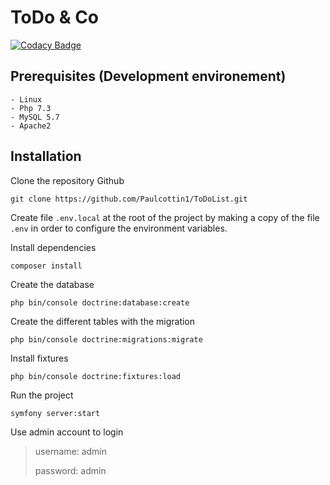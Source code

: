 # ToDo & Co
[![Codacy Badge](https://app.codacy.com/project/badge/Grade/190dd43033344fc6a3492d40a7ff4825)](https://www.codacy.com/gh/Paulcottin1/ToDoList/dashboard?utm_source=github.com&amp;utm_medium=referral&amp;utm_content=Paulcottin1/ToDoList&amp;utm_campaign=Badge_Grade)
## Prerequisites (Development environement)
    - Linux
    - Php 7.3
    - MySQL 5.7
    - Apache2
## Installation

Clone the repository Github

```
git clone https://github.com/Paulcottin1/ToDoList.git
```

Create file `.env.local` at the root of the project by making a copy of the file `.env` in order to configure the environment variables.

Install dependencies

```
composer install
```

Create the database

```
php bin/console doctrine:database:create
```

Create the different tables with the migration

```
php bin/console doctrine:migrations:migrate
```

Install fixtures

```
php bin/console doctrine:fixtures:load
```

Run the project

```
symfony server:start
```

Use admin account to login

> username: admin
>
> password: admin
